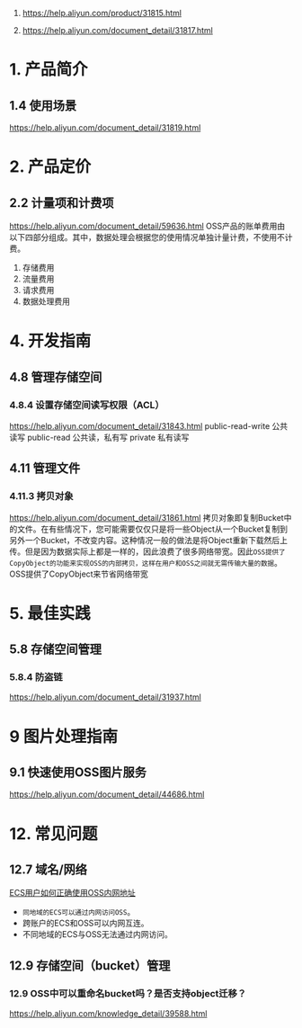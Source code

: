 

1. https://help.aliyun.com/product/31815.html

1. https://help.aliyun.com/document_detail/31817.html
# 1. 产品简介
## 1.4 使用场景
https://help.aliyun.com/document_detail/31819.html
# 2. 产品定价
## 2.2 计量项和计费项
https://help.aliyun.com/document_detail/59636.html
OSS产品的账单费用由以下四部分组成。其中，数据处理会根据您的使用情况单独计量计费，不使用不计费。
1. 存储费用
2. 流量费用
3. 请求费用
4. 数据处理费用

# 4. 开发指南
## 4.8 管理存储空间
### 4.8.4 设置存储空间读写权限（ACL）
https://help.aliyun.com/document_detail/31843.html
public-read-write 公共读写
public-read 公共读，私有写
private	私有读写
## 4.11 管理文件
### 4.11.3 拷贝对象
https://help.aliyun.com/document_detail/31861.html
拷贝对象即复制Bucket中的文件。在有些情况下，您可能需要仅仅只是将一些Object从一个Bucket复制到另外一个Bucket，不改变内容。这种情况一般的做法是将Object重新下载然后上传。但是因为数据实际上都是一样的，因此浪费了很多网络带宽。因此`OSS提供了CopyObject的功能来实现OSS的内部拷贝，这样在用户和OSS之间就无需传输大量的数据`。
OSS提供了CopyObject来节省网络带宽
# 5. 最佳实践
## 5.8 存储空间管理
### 5.8.4 防盗链
https://help.aliyun.com/document_detail/31937.html
# 9 图片处理指南
## 9.1 快速使用OSS图片服务
https://help.aliyun.com/document_detail/44686.html
# 12. 常见问题
## 12.7 域名/网络
[ECS用户如何正确使用OSS内网地址](https://help.aliyun.com/knowledge_detail/39584.html)
* `同地域的ECS可以通过内网访问OSS`。
* 跨账户的ECS和OSS可以内网互连。
* 不同地域的ECS与OSS无法通过内网访问。
## 12.9  存储空间（bucket）管理
### 12.9 OSS中可以重命名bucket吗？是否支持object迁移？
https://help.aliyun.com/knowledge_detail/39588.html